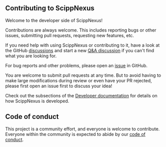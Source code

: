 ## Contributing to ScippNexus

Welcome to the developer side of ScippNexus!

Contributions are always welcome.
This includes reporting bugs or other issues, submitting pull requests, requesting new features, etc.

If you need help with using ScippNexus or contributing to it, have a look at the GitHub [discussions](https://github.com/scipp/scippnexus/discussions) and start a new [Q&A discussion](https://github.com/scipp/scippnexus/discussions/categories/q-a) if you can't find what you are looking for.

For bug reports and other problems, please open an [issue](https://github.com/scipp/scippnexus/issues/new) in GitHub.

You are welcome to submit pull requests at any time.
But to avoid having to make large modifications during review or even have your PR rejected, please first open an issue first to discuss your idea!

Check out the subsections of the [Developer documentation](https://scipp.github.io/scippnexus/developer/index.html) for details on how ScippNexus is developed.

## Code of conduct

This project is a community effort, and everyone is welcome to contribute.
Everyone within the community is expected to abide by our [code of conduct](https://github.com/scipp/scippnexus/blob/main/CODE_OF_CONDUCT.md).
